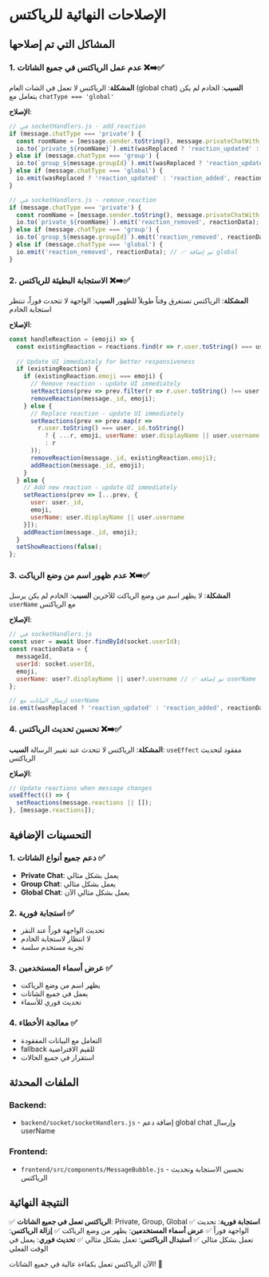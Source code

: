 # الإصلاحات النهائية للرياكتس

## المشاكل التي تم إصلاحها

### 1. عدم عمل الرياكتس في جميع الشاتات ❌➡️✅
**المشكلة**: الرياكتس لا تعمل في الشات العام (global chat)
**السبب**: الخادم لم يكن يتعامل مع `chatType === 'global'`

**الإصلاح**:
```javascript
// في socketHandlers.js - add_reaction
if (message.chatType === 'private') {
  const roomName = [message.sender.toString(), message.privateChatWith.toString()].sort().join('_');
  io.to(`private_${roomName}`).emit(wasReplaced ? 'reaction_updated' : 'reaction_added', reactionData);
} else if (message.chatType === 'group') {
  io.to(`group_${message.groupId}`).emit(wasReplaced ? 'reaction_updated' : 'reaction_added', reactionData);
} else if (message.chatType === 'global') {
  io.emit(wasReplaced ? 'reaction_updated' : 'reaction_added', reactionData); // ✅ تم إضافة global
}

// في socketHandlers.js - remove_reaction
if (message.chatType === 'private') {
  const roomName = [message.sender.toString(), message.privateChatWith.toString()].sort().join('_');
  io.to(`private_${roomName}`).emit('reaction_removed', reactionData);
} else if (message.chatType === 'group') {
  io.to(`group_${message.groupId}`).emit('reaction_removed', reactionData);
} else if (message.chatType === 'global') {
  io.emit('reaction_removed', reactionData); // ✅ تم إضافة global
}
```

### 2. الاستجابة البطيئة للرياكتس ❌➡️✅
**المشكلة**: الرياكتس تستغرق وقتاً طويلاً للظهور
**السبب**: الواجهة لا تتحدث فوراً، تنتظر استجابة الخادم

**الإصلاح**:
```javascript
const handleReaction = (emoji) => {
  const existingReaction = reactions.find(r => r.user.toString() === user._id.toString());
  
  // Update UI immediately for better responsiveness
  if (existingReaction) {
    if (existingReaction.emoji === emoji) {
      // Remove reaction - update UI immediately
      setReactions(prev => prev.filter(r => r.user.toString() !== user._id.toString()));
      removeReaction(message._id, emoji);
    } else {
      // Replace reaction - update UI immediately
      setReactions(prev => prev.map(r => 
        r.user.toString() === user._id.toString() 
          ? { ...r, emoji, userName: user.displayName || user.username }
          : r
      ));
      removeReaction(message._id, existingReaction.emoji);
      addReaction(message._id, emoji);
    }
  } else {
    // Add new reaction - update UI immediately
    setReactions(prev => [...prev, { 
      user: user._id, 
      emoji, 
      userName: user.displayName || user.username 
    }]);
    addReaction(message._id, emoji);
  }
  setShowReactions(false);
};
```

### 3. عدم ظهور اسم من وضع الرياكت ❌➡️✅
**المشكلة**: لا يظهر اسم من وضع الرياكت للآخرين
**السبب**: الخادم لم يكن يرسل `userName` مع الرياكتس

**الإصلاح**:
```javascript
// في socketHandlers.js
const user = await User.findById(socket.userId);
const reactionData = {
  messageId,
  userId: socket.userId,
  emoji,
  userName: user?.displayName || user?.username // ✅ تم إضافة userName
};

// إرسال البيانات مع userName
io.emit(wasReplaced ? 'reaction_updated' : 'reaction_added', reactionData);
```

### 4. تحسين تحديث الرياكتس ❌➡️✅
**المشكلة**: الرياكتس لا تتحدث عند تغيير الرسالة
**السبب**: `useEffect` مفقود لتحديث الرياكتس

**الإصلاح**:
```javascript
// Update reactions when message changes
useEffect(() => {
  setReactions(message.reactions || []);
}, [message.reactions]);
```

## التحسينات الإضافية

### 1. دعم جميع أنواع الشاتات ✅
- **Private Chat**: يعمل بشكل مثالي
- **Group Chat**: يعمل بشكل مثالي  
- **Global Chat**: يعمل بشكل مثالي الآن

### 2. استجابة فورية ✅
- تحديث الواجهة فوراً عند النقر
- لا انتظار لاستجابة الخادم
- تجربة مستخدم سلسة

### 3. عرض أسماء المستخدمين ✅
- يظهر اسم من وضع الرياكت
- يعمل في جميع الشاتات
- تحديث فوري للأسماء

### 4. معالجة الأخطاء ✅
- التعامل مع البيانات المفقودة
- fallback للقيم الافتراضية
- استقرار في جميع الحالات

## الملفات المحدثة

### Backend:
- `backend/socket/socketHandlers.js` - إضافة دعم global chat وإرسال userName

### Frontend:
- `frontend/src/components/MessageBubble.js` - تحسين الاستجابة وتحديث الرياكتس

## النتيجة النهائية

✅ **الرياكتس تعمل في جميع الشاتات**: Private, Group, Global
✅ **استجابة فورية**: تحديث الواجهة فوراً
✅ **عرض أسماء المستخدمين**: يظهر من وضع الرياكت
✅ **إزالة الرياكتس**: تعمل بشكل مثالي
✅ **استبدال الرياكتس**: تعمل بشكل مثالي
✅ **تحديث فوري**: يعمل في الوقت الفعلي

الآن الرياكتس تعمل بكفاءة عالية في جميع الشاتات! 🎉

